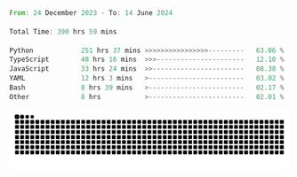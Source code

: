 <!--START_SECTION:waka-->

```rust
From: 24 December 2023 - To: 14 June 2024

Total Time: 390 hrs 59 mins

Python            251 hrs 37 mins >>>>>>>>>>>>>>>>---------   63.06 %
TypeScript        48 hrs 16 mins  >>>----------------------   12.10 %
JavaScript        33 hrs 24 mins  >>-----------------------   08.38 %
YAML              12 hrs 3 mins   >------------------------   03.02 %
Bash              8 hrs 39 mins   >------------------------   02.17 %
Other             8 hrs           >------------------------   02.01 %
```

<!--END_SECTION:waka-->


<picture>
  <source media="(prefers-color-scheme: dark)" srcset="https://raw.githubusercontent.com/jeerawut97/jeerawut97/output/github-contribution-grid-snake.svg">
  <img alt="github contribution grid snake animation" src="https://raw.githubusercontent.com/jeerawut97/jeerawut97/output/github-contribution-grid-snake.svg">
</picture>
